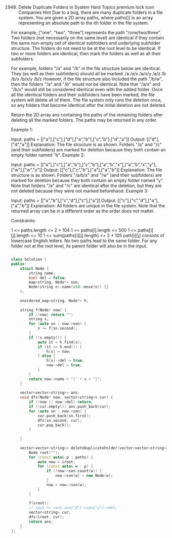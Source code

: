 1948. Delete Duplicate Folders in System
Hard
Topics
premium lock icon
Companies
Hint
Due to a bug, there are many duplicate folders in a file system. You are given a 2D array paths, where paths[i] is an array representing an absolute path to the ith folder in the file system.

For example, ["one", "two", "three"] represents the path "/one/two/three".
Two folders (not necessarily on the same level) are identical if they contain the same non-empty set of identical subfolders and underlying subfolder structure. The folders do not need to be at the root level to be identical. If two or more folders are identical, then mark the folders as well as all their subfolders.

For example, folders "/a" and "/b" in the file structure below are identical. They (as well as their subfolders) should all be marked:
/a
/a/x
/a/x/y
/a/z
/b
/b/x
/b/x/y
/b/z
However, if the file structure also included the path "/b/w", then the folders "/a" and "/b" would not be identical. Note that "/a/x" and "/b/x" would still be considered identical even with the added folder.
Once all the identical folders and their subfolders have been marked, the file system will delete all of them. The file system only runs the deletion once, so any folders that become identical after the initial deletion are not deleted.

Return the 2D array ans containing the paths of the remaining folders after deleting all the marked folders. The paths may be returned in any order.

 

Example 1:


Input: paths = [["a"],["c"],["d"],["a","b"],["c","b"],["d","a"]]
Output: [["d"],["d","a"]]
Explanation: The file structure is as shown.
Folders "/a" and "/c" (and their subfolders) are marked for deletion because they both contain an empty
folder named "b".
Example 2:


Input: paths = [["a"],["c"],["a","b"],["c","b"],["a","b","x"],["a","b","x","y"],["w"],["w","y"]]
Output: [["c"],["c","b"],["a"],["a","b"]]
Explanation: The file structure is as shown. 
Folders "/a/b/x" and "/w" (and their subfolders) are marked for deletion because they both contain an empty folder named "y".
Note that folders "/a" and "/c" are identical after the deletion, but they are not deleted because they were not marked beforehand.
Example 3:


Input: paths = [["a","b"],["c","d"],["c"],["a"]]
Output: [["c"],["c","d"],["a"],["a","b"]]
Explanation: All folders are unique in the file system.
Note that the returned array can be in a different order as the order does not matter.
 

Constraints:

1 <= paths.length <= 2 * 104
1 <= paths[i].length <= 500
1 <= paths[i][j].length <= 10
1 <= sum(paths[i][j].length) <= 2 * 105
path[i][j] consists of lowercase English letters.
No two paths lead to the same folder.
For any folder not at the root level, its parent folder will also be in the input.



```c++

class Solution {
public:
    struct Node {
        string name;
        bool del = false;
        map<string, Node*> son;
        Node(string n):name(std::move(n)) {}
    };
    
    unordered_map<string, Node*> h;
    
    string f(Node* now) {
        if (!now) return "";
        string s;
        for (auto sn : now->son) {
            s += f(sn.second);
        }
        if (!s.empty()) {
            auto it = h.find(s);
            if (it == h.end()) {
                h[s] = now;
            } else {
                h[s]->del = true;
                now->del = true;
            }
        }
        return now->name + "(" + s + ")";
    }
    
    vector<vector<string>> ans;
    void dfs(Node* now, vector<string>& cur) {
        if (!now || now->del) return;
        if (!cur.empty()) ans.push_back(cur);
        for (auto sn : now->son) {
            cur.push_back(sn.first);
            dfs(sn.second, cur);
            cur.pop_back();
        }
        
    }
    
    vector<vector<string>> deleteDuplicateFolder(vector<vector<string>>& paths) {
        Node root("");
        for (const auto& p : paths) {
            auto now = &root;
            for (const auto& w : p) {
                if (!now->son.count(w)) {
                    now->son[w] = new Node(w);
                }
                now = now->son[w];
            }
        }
        
        f(&root);
        // cout << root.son["d"]->son["a"]->del;
        vector<string> cur;
        dfs(&root, cur);
        return ans;
    }
};

```
